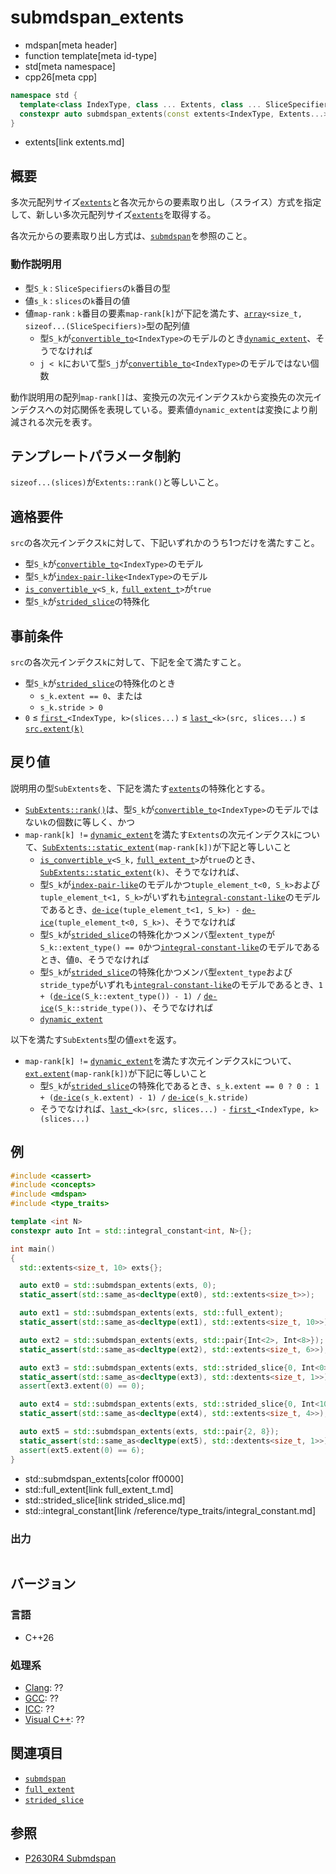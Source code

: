 # submdspan_extents
* mdspan[meta header]
* function template[meta id-type]
* std[meta namespace]
* cpp26[meta cpp]

```cpp
namespace std {
  template<class IndexType, class ... Extents, class ... SliceSpecifiers>
  constexpr auto submdspan_extents(const extents<IndexType, Extents...>& src, SliceSpecifiers ... slices);
}
```
* extents[link extents.md]

## 概要
多次元配列サイズ[`extents`](extents.md)と各次元からの要素取り出し（スライス）方式を指定して、新しい多次元配列サイズ[`extents`](extents.md)を取得する。

各次元からの要素取り出し方式は、[`submdspan`](submdspan.md)を参照のこと。

### 動作説明用
- 型`S_k` : `SliceSpecifiers`の`k`番目の型
- 値`s_k` : `slices`の`k`番目の値
- 値`map-rank` : `k`番目の要素`map-rank[k]`が下記を満たす、[`array`](/reference/array/array.md)`<size_t, sizeof...(SliceSpecifiers)>`型の配列値
    - 型`S_k`が[`convertible_to`](/reference/concepts/convertible_to.md)`<IndexType>`のモデルのとき[`dynamic_extent`](/reference/span/dynamic_extent.md)、そうでなければ
    - `j < k`において型`S_j`が[`convertible_to`](/reference/concepts/convertible_to.md)`<IndexType>`のモデルではない個数

動作説明用の配列`map-rank[]`は、変換元の次元インデクス`k`から変換先の次元インデクスへの対応関係を表現している。要素値`dynamic_extent`は変換により削減される次元を表す。


## テンプレートパラメータ制約
`sizeof...(slices)`が`Extents::rank()`と等しいこと。


## 適格要件
`src`の各次元インデクス`k`に対して、下記いずれかのうち1つだけを満たすこと。
 
- 型`S_k`が[`convertible_to`](/reference/concepts/convertible_to.md)`<IndexType>`のモデル
- 型`S_k`が[`index-pair-like`](index-pair-like.md)`<IndexType>`のモデル
- [`is_convertible_v`](/reference/type_traits/is_convertible.md)`<S_k,` [`full_extent_t`](full_extent_t.md)`>`が`true`
- 型`S_k`が[`strided_slice`](strided_slice.md)の特殊化


## 事前条件
`src`の各次元インデクス`k`に対して、下記を全て満たすこと。

- 型`S_k`が[`strided_slice`](strided_slice.md)の特殊化のとき
    - `s_k.extent == 0`、または
    - `s_k.stride > 0`
- `0` ≤ [`first_`](first_.md)`<IndexType, k>(slices...)` ≤ [`last_`](last_.md)`<k>(src, slices...)` ≤ [`src.extent(k)`](extents/extent.md)


## 戻り値
説明用の型`SubExtents`を、下記を満たす[`extents`](extents.md)の特殊化とする。

- [`SubExtents::rank()`](extents/rank.md)は、型`S_k`が[`convertible_to`](/reference/concepts/convertible_to.md)`<IndexType>`のモデルではない`k`の個数に等しく、かつ
- `map-rank[k] !=` [`dynamic_extent`](/reference/span/dynamic_extent.md)を満たす`Extents`の次元インデクス`k`について、[`SubExtents::static_extent`](extents/static_extent.md)`(map-rank[k])`が下記と等しいこと
    - [`is_convertible_v`](/reference/type_traits/is_convertible.md)`<S_k,` [`full_extent_t`](full_extent_t.md)`>`が`true`のとき、[`SubExtents::static_extent`](extents/static_extent.md)`(k)`、そうでなければ、
    - 型`S_k`が[`index-pair-like`](index-pair-like.md)のモデルかつ`tuple_element_t<0, S_k>`および`tuple_element_t<1, S_k>`がいずれも[`integral-constant-like`](integral-constant-like.md)のモデルであるとき、[`de-ice`](de-ice.md)`(tuple_element_t<1, S_k>) -` [`de-ice`](de-ice.md)`(tuple_element_t<0, S_k>)`、そうでなければ
    - 型`S_k`が[`strided_slice`](strided_slice.md)の特殊化かつメンバ型`extent_type`が`S_k::extent_type() == 0`かつ[`integral-constant-like`](integral-constant-like.md)のモデルであるとき、値`0`、そうでなければ
    - 型`S_k`が[`strided_slice`](strided_slice.md)の特殊化かつメンバ型`extent_type`および`stride_type`がいずれも[`integral-constant-like`](integral-constant-like.md)のモデルであるとき、`1 + (`[`de-ice`](de-ice.md)`(S_k::extent_type()) - 1) /` [`de-ice`](de-ice.md)`(S_k::stride_type())`、そうでなければ
    - [`dynamic_extent`](/reference/span/dynamic_extent.md)

以下を満たす`SubExtents`型の値`ext`を返す。

- `map-rank[k] !=` [`dynamic_extent`](/reference/span/dynamic_extent.md)を満たす次元インデクス`k`について、[`ext.extent`](extents/extent.md)`(map-rank[k])`が下記に等しいこと
    - 型`S_k`が[`strided_slice`](strided_slice.md)の特殊化であるとき、`s_k.extent == 0 ? 0 : 1 + (`[`de-ice`](de-ice.md)`(s_k.extent) - 1) /` [`de-ice`](de-ice.md)`(s_k.stride)`
    - そうでなければ、[`last_`](last_.md)`<k>(src, slices...) -` [`first_`](first_.md)`<IndexType, k>(slices...)`


## 例
```cpp example
#include <cassert>
#include <concepts>
#include <mdspan>
#include <type_traits>

template <int N>
constexpr auto Int = std::integral_constant<int, N>{};

int main()
{
  std::extents<size_t, 10> exts{};

  auto ext0 = std::submdspan_extents(exts, 0);
  static_assert(std::same_as<decltype(ext0), std::extents<size_t>>);

  auto ext1 = std::submdspan_extents(exts, std::full_extent);
  static_assert(std::same_as<decltype(ext1), std::extents<size_t, 10>>);

  auto ext2 = std::submdspan_extents(exts, std::pair{Int<2>, Int<8>});
  static_assert(std::same_as<decltype(ext2), std::extents<size_t, 6>>);

  auto ext3 = std::submdspan_extents(exts, std::strided_slice{0, Int<0>, 1});
  static_assert(std::same_as<decltype(ext3), std::dextents<size_t, 1>>);
  assert(ext3.extent(0) == 0);

  auto ext4 = std::submdspan_extents(exts, std::strided_slice{0, Int<10>, Int<3>});
  static_assert(std::same_as<decltype(ext4), std::extents<size_t, 4>>);

  auto ext5 = std::submdspan_extents(exts, std::pair{2, 8});
  static_assert(std::same_as<decltype(ext5), std::dextents<size_t, 1>>);
  assert(ext5.extent(0) == 6);
}
```
* std::submdspan_extents[color ff0000]
* std::full_extent[link full_extent_t.md]
* std::strided_slice[link strided_slice.md]
* std::integral_constant[link /reference/type_traits/integral_constant.md]

### 出力
```
```


## バージョン
### 言語
- C++26

### 処理系
- [Clang](/implementation.md#clang): ??
- [GCC](/implementation.md#gcc): ??
- [ICC](/implementation.md#icc): ??
- [Visual C++](/implementation.md#visual_cpp): ??


## 関連項目
- [`submdspan`](submdspan.md)
- [`full_extent`](full_extent_t.md)
- [`strided_slice`](strided_slice.md)


## 参照
- [P2630R4 Submdspan](https://open-std.org/jtc1/sc22/wg21/docs/papers/2023/p2630r4.html)
